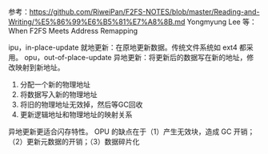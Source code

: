 参考：https://github.com/RiweiPan/F2FS-NOTES/blob/master/Reading-and-Writing/%E5%86%99%E6%B5%81%E7%A8%8B.md
Yongmyung Lee 等： When F2FS Meets Address Remapping

ipu，in-place-update 就地更新：在原地更新数据。传统文件系统如 ext4 都采用。
opu，out-of-place-update 异地更新：将更新后的数据写在新的地址，修改映射到新地址。

1. 分配一个新的物理地址
2. 将数据写入新的物理地址
3. 将旧的物理地址无效掉，然后等GC回收
4. 更新逻辑地址和物理地址的映射关系

异地更新更适合闪存特性。
OPU 的缺点在于（1）产生无效块，造成 GC 开销；（2）更新元数据的开销；（3）数据碎片化